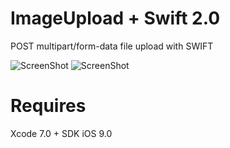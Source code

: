 #  ImageUpload + Swift 2.0

POST multipart/form-data file upload with SWIFT

![ScreenShot](https://github.com/atharvasystem/iOS/blob/master/Swift/MGImageUpload/Images/screenshot1.png)
![ScreenShot](https://github.com/atharvasystem/iOS/blob/master/Swift/MGImageUpload/Images/screenshot2.png)

# Requires

Xcode 7.0 + SDK iOS 9.0
